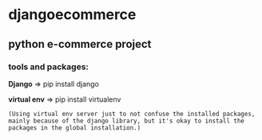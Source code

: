 # djangoecommerce
## python e-commerce project

### tools and packages:
**Django** => pip install django

**virtual env** => pip install virtualenv

    (Using virtual env server just to not confuse the installed packages, mainly because of the django library, but it's okay to install the packages in the global installation.)

